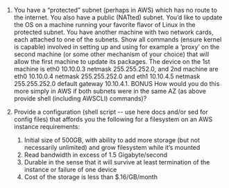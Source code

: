 1. You have a “protected” subnet (perhaps in AWS) which has no route to the internet. You also have a public (NATted) subnet. You’d like to update the OS on a machine running your favorite flavor of Linux in the protected subnet. You have another machine with two network cards, each attached to one of the subnets. Show all commands (ensure kernel is capable) involved in setting up and using for example a ‘proxy’ on the second machine (or some other mechanism of your choice) that will allow the first machine to update its packages. The device on the 1st machine is eth0 10.10.0.3 netmask 255.255.252.0, and 2nd machine are eth0 10.10.0.4 netmask 255.255.252.0 and eth1 10.10.4.5 netmask 255.255.252.0 default gateway 10.10.4.1. BONUS How would you do this more simply in AWS if both subnets were in the same AZ (as above provide shell (including AWSCLI) commands)?
2. Provide a configuration (shell script -- use here docs and/or sed for config files) that affords you the following for a filesystem on an AWS instance
   requirements:

    1. Initial size of 500GB, with ability to add more storage (but not necessarily unlimited) and grow filesystem while it’s mounted
    2. Read bandwidth in excess of 1.5 Gigabyte/second
    3. Durable in the sense that it will survive at least termination of the instance or failure of one device
    4. Cost of the storage is less than $.16/GB/month